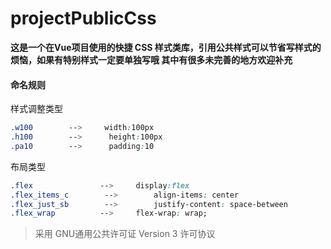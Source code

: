 # projectPublicCss

**这是一个在Vue项目使用的快捷 <a>CSS</a> 样式类库，引用公共样式可以节省写样式的烦恼，如果有特别样式一定要单独写哦
其中有很多未完善的地方欢迎补充**

#### 命名规则

样式调整类型

```css
.w100 		 -->  	 width:100px
.h100 		 --> 	  height:100px
.pa10 		 --> 	  padding:10

```
布局类型

```css
.flex 				-->		display:flex
.flex_items_c		 -->		align-items: center
.flex_just_sb		 -->		justify-content: space-between
.flex_wrap			-->		flex-wrap: wrap;
```

> 采用 GNU通用公共许可证 Version 3 许可协议




